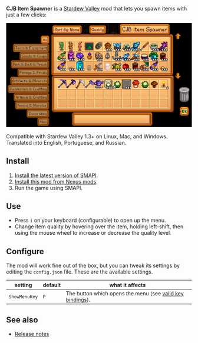 ﻿**CJB Item Spawner** is a [Stardew Valley](http://stardewvalley.net/) mod that lets you spawn items
with just a few clicks:

![](screenshot.png)

Compatible with Stardew Valley 1.3+ on Linux, Mac, and Windows. Translated into English, Portuguese,
and Russian.

## Install
1. [Install the latest version of SMAPI](https://smapi.io/).
2. [Install this mod from Nexus mods](http://www.nexusmods.com/stardewvalley/mods/93).
3. Run the game using SMAPI.

## Use
* Press `i` on your keyboard (configurable) to open up the menu.
* Change item quality by hovering over the item, holding left-shift, then using the mouse wheel to
  increase or decrease the quality level.

## Configure
The mod will work fine out of the box, but you can tweak its settings by editing the `config.json`
file. These are the available settings.

setting | default | what it affects
------- | ------- | ---------------
`ShowMenuKey` | `P` | The button which opens the menu (see [valid key bindings](https://stardewvalleywiki.com/Modding:Player_Guide/Key_Bindings)).

## See also
* [Release notes](release-notes.md)